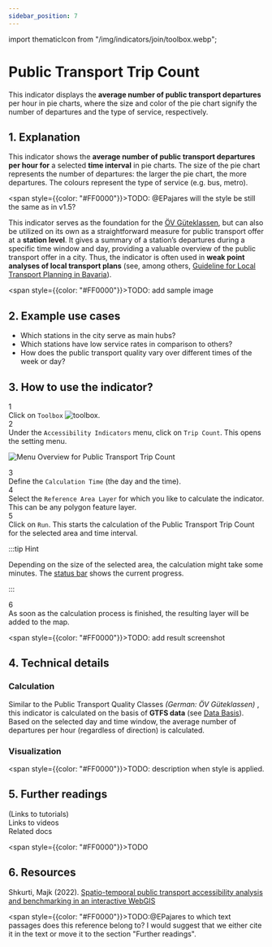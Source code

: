 ```yaml
---
sidebar_position: 7
---
```

import thematicIcon from "/img/indicators/join/toolbox.webp";

# Public Transport Trip Count

This indicator displays the **average number of public transport departures** per hour in pie charts, where the size and color of the pie chart signify the number of departures and the type of service, respectively. 

## 1. Explanation

This indicator shows the **average number of public transport departures per hour for** a selected **time interval** in pie charts. The size of the pie chart represents the number of departures: the larger the pie chart, the more departures. The colours represent the type of service (e.g. bus, metro).

<span style={{color: "#FF0000"}}>TODO: @EPajares will the style be still the same as in v1.5?</span>  

This indicator serves as the foundation for the [ÖV Güteklassen](/docs/toolbox/accessibility_indicators/oev_gueteklassen.md), but can also be utilized on its own as a straightforward measure for public transport offer at a **station level**. It gives a summary of a station’s departures during a specific time window and day, providing a valuable overview of the public transport offer in a city. Thus, the indicator is often used in **weak point analyses of local transport plans** (see, among others, [Guideline for Local Transport Planning in Bavaria](https://www.demografie-leitfaden-bayern.de/index.html)).

<span style={{color: "#FF0000"}}>TODO: add sample image</span>

## 2. Example use cases

- Which stations in the city serve as main hubs?
- Which stations have low service rates in comparison to others?
- How does the public transport quality vary over different times of the week or day?

## 3. How to use the indicator?

<div class="step">
  <div class="step-number">1</div>
  <div class="content">Click on <code>Toolbox</code> <img src={thematicIcon} alt="toolbox" style={{width: "25px"}}/>. </div>
</div>

<div class="step">
  <div class="step-number">2</div>
  <div class="content">Under the <code>Accessibility Indicators</code> menu, click on <code>Trip Count</code>. This opens the setting menu.</div>
</div>


![Menu Overview for Public Transport Trip Count](/img/indicators/public_transport/trip_count/overview.png "[Menu Overview for Public Transport Trip Count")

<div class="step">
  <div class="step-number">3</div>
  <div class="content">Define the <code>Calculation Time</code> (the day and the time).</div>
</div>

<div class="step">
  <div class="step-number">4</div>
  <div class="content">Select the <code>Reference Area Layer</code> for which you like to calculate the indicator. This can be any polygon feature layer.</div>
</div>


<div class="step">
  <div class="step-number">5</div>
  <div class="content">Click on <code>Run</code>. This starts the calculation of the Public Transport Trip Count for the selected area and time interval.</div>
</div>

:::tip Hint

Depending on the size of the selected area, the calculation might take some minutes. The [status bar](../../workspace/home#status-bar) shows the current progress.

:::

<div class="step">
  <div class="step-number">6</div>
  <div class="content">As soon as the calculation process is finished, the resulting layer will be added to the map.</div>
</div>

<span style={{color: "#FF0000"}}>TODO: add result screenshot</span>

## 4. Technical details

### Calculation

Similar to the Public Transport Quality Classes <i>(German: ÖV Güteklassen)</i> , this indicator is calculated on the basis of **GTFS data** (see [Data Basis](../../data/data_basis)). Based on the selected day and time window, the average number of departures per hour (regardless of direction) is calculated.

### Visualization 

<span style={{color: "#FF0000"}}>TODO: description when style is applied.</span>

## 5. Further readings

(Links to tutorials)  
Links to videos  
Related docs  

<span style={{color: "#FF0000"}}>TODO</span>

## 6. Resources

Shkurti, Majk (2022). [Spatio-temporal public transport accessibility analysis and benchmarking in an interactive WebGIS](https://www.researchgate.net/publication/365790691_Spatio-temporal_public_transport_accessibility_analysis_and_benchmarking_in_an_interactive_WebGIS)

<span style={{color: "#FF0000"}}>TODO:@EPajares to which text passages does this reference belong to? I would suggest that we either cite it in the text or move it to the section "Further readings".</span>